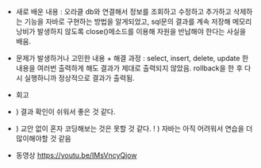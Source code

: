 - 새로 배운 내용
: 오라클 db와 연결해서 정보를 조회하고 수정하고 추가하고 삭제하는 기능을 자바로 구현하는 방법을 알게되었고, sql문의 결과를 계속 저장해 메모리 낭비가 발생하지 않도록 close()메소드를 이용해 자원을 반납해야 한다는 사실을 배움.

- 문제가 발생하거나 고민한 내용 + 해결 과정
: select, insert, delete, update 한 내용을 여러번 출력하게 해도 결과가 제대로 출력되지 않았음. rollback을 한 후 다시 실행하니까 정상적으로 결과가 출력됨.

- 회고
+ ) 결과 확인이 쉬워서 좋은 것 같다.
- ) 교안 없이 혼자 코딩해보는 것은 못할 것 같다.
! ) 자바는 아직 어려워서 연습을 더 많이해야할 것 같음 

- 동영상
https://youtu.be/IMsVncyQjow